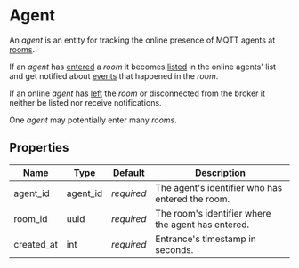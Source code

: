 # Agent

An _agent_ is an entity for tracking the online presence of MQTT agents at [rooms](room.md#room).

If an _agent_ has [entered](room/enter.md) a _room_ it becomes [listed](agent/list.md)
in the online agents' list and get notified about [events](event.md#event) that happened
in the _room_.

If an online _agent_ has [left](room/leave.md) the _room_ or disconnected from the broker
it neither be listed nor receive notifications.

One _agent_ may potentially enter many _rooms_.

## Properties

Name       | Type     | Default    | Description
---------- | -------- | ---------- | ----------------------------------------------------
agent_id   | agent_id | _required_ | The agent's identifier who has entered the room.
room_id    | uuid     | _required_ | The room's identifier where the agent has entered.
created_at | int      | _required_ | Entrance's timestamp in seconds.
